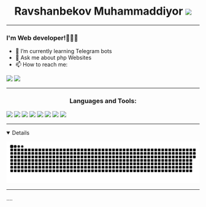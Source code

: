 <h1 align="center">Ravshanbekov Muhammaddiyor <img src="https://media.giphy.com/media/hvRJCLFzcasrR4ia7z/giphy.gif" width="35"></h1>

<hr>

<h3>I'm Web developer!👨🏻‍💻</h3>

- 🌱 I’m currently learning Telegram bots
- 💬 Ask me about php Websites
- 📫 How to reach me: 

<a href="https://t.me/Ravshanbekov_21">
    <img src="https://img.shields.io/badge/Telegram-2CA5E0?style=for-the-badge&logo=telegram&logoColor=white"/></a>
<a href="https://www.instagram.com/_ravshanbekov_21/">
    <img src="https://img.shields.io/badge/Instagram-%23E4405F.svg?style=for-the-badge&logo=Instagram&logoColor=white"/></a>

<hr>

<h3 align="center">Languages and Tools:</h3>

<p>
    <code><img width="10%" src="https://www.vectorlogo.zone/logos/php/php-ar21.svg"></code>
    <code><img width="7%" src="https://upload.vectorlogo.zone/logos/laravel/images/fd9bffa7-873e-4946-92bc-815ed69faeec.svg"></code>
    <code><img width="10%" src="https://www.vectorlogo.zone/logos/phpmyadmin/phpmyadmin-ar21.svg"></code>
    <code><img width="10%" src="https://www.vectorlogo.zone/logos/w3_html5/w3_html5-ar21.svg"></code>
    <code><img width="10%" src="https://www.vectorlogo.zone/logos/w3_css/w3_css-ar21.svg"></code>
    <code><img width="10%" src="https://www.vectorlogo.zone/logos/visualstudio_code/visualstudio_code-ar21.svg"></code>
    <code><img width="10%" src="https://www.vectorlogo.zone/logos/figma/figma-ar21.svg"></code>
    <code><img width="10%" src="https://www.vectorlogo.zone/logos/github/github-ar21.svg"></code>
</p>

<p align="center">

<hr>

<details open="">
  <p align="center">
   <a href="https://github.com/Ravshanbekov/Ravshanbekov">
       <img alt="Snake animation" src="https://github.com/mikyll/mikyll/blob/output/github-contribution-grid-snake.svg"/></a>
  </p>
</details>
<!-- <img align="center" src="https://user-images.githubusercontent.com/73097560/115834477-dbab4500-a447-11eb-908a-139a6edaec5c.gif" alt="javascript" width="1000"/> -->
<hr>
....


